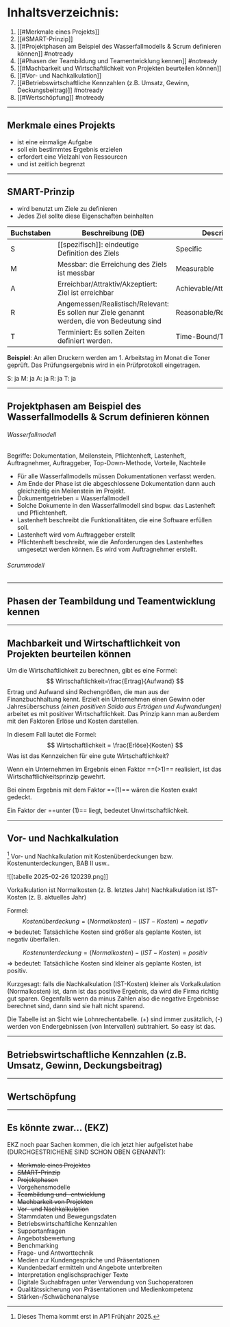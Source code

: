# Inhaltsverzeichnis:

1. [[#Merkmale eines Projekts]]
2. [[#SMART-Prinzip]]
3. [[#Projektphasen am Beispiel des Wasserfallmodells & Scrum definieren können]] #notready
4. [[#Phasen der Teambildung und Teamentwicklung kennen]] #notready
5. [[#Machbarkeit und Wirtschaftlichkeit von Projekten beurteilen können]] 
6. [[#Vor- und Nachkalkulation]] 
7. [[#Betriebswirtschaftliche Kennzahlen (z.B. Umsatz, Gewinn, Deckungsbeitrag)]] #notready 
8. [[#Wertschöpfung]] #notready 

----

## Merkmale eines Projekts

* ist eine einmalige Aufgabe
* soll ein bestimmtes Ergebnis erzielen
* erfordert eine Vielzahl von Ressourcen
* und ist zeitlich begrenzt

----

## SMART-Prinzip

* wird benutzt um Ziele zu definieren
* Jedes Ziel sollte diese Eigenschaften beinhalten

| Buchstaben | Beschreibung (DE)                                                                           | Description (EN)                 |
| ---------- | ------------------------------------------------------------------------------------------- | -------------------------------- |
| S          | [[spezifisch]]: eindeutige Definition des Ziels                                             | Specific                         |
| M          | Messbar: die Erreichung des Ziels ist messbar                                               | Measurable                       |
| A          | Erreichbar/Attraktiv/Akzeptiert: Ziel ist erreichbar                                        | Achievable/Attractive/Acceptable |
| R          | Angemessen/Realistisch/Relevant: Es sollen nur Ziele genannt werden, die von Bedeutung sind | Reasonable/Realistic/Relevant    |
| T          | Terminiert: Es sollen Zeiten definiert werden.                                              | Time-Bound/Timely                |


**Beispiel**:
An allen Druckern werden am 1. Arbeitstag im Monat die Toner geprüft. Das Prüfungsergebnis wird in ein Prüfprotokoll eingetragen.

S: ja      M: ja      A: ja      R: ja     T: ja


----

## Projektphasen am Beispiel des Wasserfallmodells & Scrum definieren können

###### Wasserfallmodell

Begriffe: Dokumentation, Meilenstein, Pflichtenheft, Lastenheft, Auftragnehmer, Auftraggeber, Top-Down-Methode, Vorteile, Nachteile

- Für alle Wasserfallmodells müssen Dokumentationen verfasst werden.
- Am Ende der Phase ist die abgeschlossene Dokumentation dann auch gleichzeitig ein Meilenstein im Projekt.
- Dokumentgetrieben = Wasserfallmodell
- Solche Dokumente in den Wasserfallmodell sind bspw. das Lastenheft und Pflichtenheft.
- Lastenheft beschreibt die Funktionalitäten, die eine Software erfüllen soll.
- Lastenheft wird vom Auftraggeber erstellt
- Pflichtenheft beschreibt, wie die Anforderungen des Lastenheftes umgesetzt werden können. Es wird vom Auftragnehmer erstellt.
###### Scrummodell


----

## Phasen der Teambildung und Teamentwicklung kennen




---

## Machbarkeit und Wirtschaftlichkeit von Projekten beurteilen können


Um die Wirtschaftlichkeit zu berechnen, gibt es eine Formel:
$$
Wirtschaftlichkeit=\frac{Ertrag}{Aufwand}
$$
Ertrag und Aufwand sind Rechengrößen, die man aus der Finanzbuchhaltung kennt. Erzielt ein Unternehmen einen Gewinn oder Jahresüberschuss *(einen positiven Saldo aus Erträgen und Aufwandungen)* arbeitet es mit positiver Wirtschaftlichkeit. Das Prinzip kann man außerdem mit den Faktoren Erlöse und Kosten darstellen.

In diesem Fall lautet die Formel:
$$
Wirtschaftlichkeit = \frac{Erlöse}{Kosten}
$$
Was ist das Kennzeichen für eine gute Wirtschaftlichkeit?

Wenn ein Unternehmen im Ergebnis einen Faktor ==(>1)== realisiert, ist das Wirtschaftlichkeitsprinzip gewehrt.

Bei einem Ergebnis mit dem Faktor ==(1)== wären die Kosten exakt gedeckt.

Ein Faktor der ==unter (1)== liegt, bedeutet Unwirtschaftlichkeit.

---

## Vor- und Nachkalkulation

[^1]
Vor- und Nachkalkulation mit Kostenüberdeckungen bzw. Kostenunterdeckungen, BAB II usw..

![[tabelle 2025-02-26 120239.png]]

Vorkalkulation ist Normalkosten (z. B. letztes Jahr)
Nachkalkulation ist IST-Kosten (z. B. aktuelles Jahr)

Formel:
$$
Kostenüberdeckung = (Normalkosten) - (IST-Kosten) = negativ
$$
=> bedeutet: Tatsächliche Kosten sind größer als geplante Kosten, ist negativ überfallen.

$$
Kostenunterdeckung = (Normalkosten) - (IST-Kosten) = positiv
$$
=> bedeutet: Tatsächliche Kosten sind kleiner als geplante Kosten, ist positiv.

Kurzgesagt: falls die Nachkalkulation (IST-Kosten) kleiner als Vorkalkulation (Normalkosten) ist, dann ist das positive Ergebnis, da wird die Firma richtig gut sparen. Gegenfalls wenn da minus Zahlen also die negative Ergebnisse berechnet sind, dann sind sie halt nicht sparend.

Die Tabelle ist an Sicht wie Lohnrechentabelle. (+) sind immer zusätzlich, (-) werden von Endergebnissen (von Intervallen) subtrahiert. So easy ist das.




[^1]: Dieses Thema kommt erst in AP1 Frühjahr 2025.

---

## Betriebswirtschaftliche Kennzahlen (z.B. Umsatz, Gewinn, Deckungsbeitrag)







---

## Wertschöpfung





---

## Es könnte zwar... (EKZ)

EKZ noch paar Sachen kommen, die ich jetzt hier aufgelistet habe (DURCHGESTRICHENE SIND SCHON OBEN GENANNT):
   - ~~Merkmale eines Projektes~~
   - ~~SMART-Prinzip~~
   - ~~Projektphasen~~
   - Vorgehensmodelle
   - ~~Teambildung und -entwicklung~~
   - ~~Machbarkeit von Projekten~~
   - ~~Vor- und Nachkalkulation~~
   - Stammdaten und Bewegungsdaten
   - Betriebswirtschaftliche Kennzahlen
   - Supportanfragen
   - Angebotsbewertung
   - Benchmarking
   - Frage- und Antworttechnik
   - Medien zur Kundengespräche und Präsentationen
   - Kundenbedarf ermitteln und Angebote unterbreiten
   - Interpretation englischsprachiger Texte
   - Digitale Suchabfragen unter Verwendung von Suchoperatoren
   - Qualitätssicherung von Präsentationen und Medienkompetenz
   - Stärken-/Schwächenanalyse